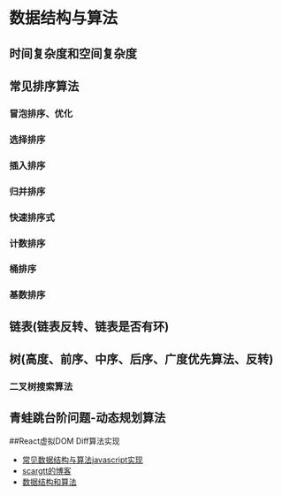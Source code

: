 # 数据结构与算法

## 时间复杂度和空间复杂度

## 常见排序算法

### 冒泡排序、优化
### 选择排序
### 插入排序
### 归并排序
### 快速排序式
### 计数排序
### 桶排序
### 基数排序

## 链表(链表反转、链表是否有环)

## 树(高度、前序、中序、后序、广度优先算法、反转)

### 二叉树搜索算法


## 青蛙跳台阶问题-动态规划算法

##React虚拟DOM Diff算法实现



- [常见数据结构与算法javascript实现](http://blog.csdn.net/haoshidai/article/details/52263191)
- [scargtt的博客](http://blog.csdn.net/scargtt)
- [数据结构和算法](http://study.163.com/course/introduction.htm?courseId=468002#/courseDetail?tab=1)